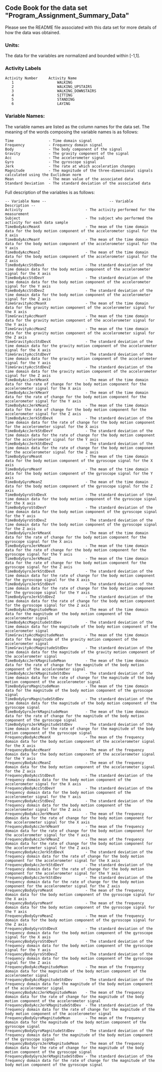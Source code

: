 ## Code Book for the data set "Program_Assignment_Summary_Data"


Please see the README file associated with this data set for more details of how the data was obtained.

### Units:
The data for the variables are normalized and bounded within [-1,1].

### Activity Labels
    Activity Number     Activity Name
       1	                WALKING
       2	                WALKING_UPSTAIRS
       3                	WALKING_DOWNSTAIRS
       4	                SITTING
       5	                STANDING
       6	                LAYING


### Variable Names:
The variable names are listed as the column names for the data set.  The meaning of the words composing the variable names is as follows:

    Time                - Time domain signal
    Frequency           - Frequency domain signal
    Body                - The body component of the signal
    Gravity             - The gravity component of the signal
    Acc                 - The accelerometer signal
    Gyro                - The gyroscope signal
    Jerk                - The rate at which acceleration changes
    Magnitude           - The magnitude of the three-dimensional signals calculated using the Euclidean norm
    Mean                - The mean value of the associated data
    Standard Deviation  - The standard deviation of the associated data



Full description of the variables is as follows:

    -- Variable Name --                             -- Variable Description --
    Activity                             - The activity performed for the measurement
    Subject                              - The subject who performed the activity for each data sample
    TimeBodyAccMeanX                     - The mean of the time domain data for the body motion component of the accelerometer signal for the X axis
    TimeBodyAccMeanY                     - The mean of the time domain data for the body motion component of the accelerometer signal for the Y axis
    TimeBodyAccMeanZ                     - The mean of the time domain data for the body motion component of the accelerometer signal for the Z axis
    TimeBodyAccStdDevX                   - The standard deviation of the time domain data for the body motion component of the accelerometer signal for the X axis
    TimeBodyAccStdDevY                   - The standard deviation of the time domain data for the body motion component of the accelerometer signal for the Y axis
    TimeBodyAccStdDevZ                   - The standard deviation of the time domain data for the body motion component of the accelerometer signal for the Z axis
    TimeGravityAccMeanX                  - The mean of the time domain data for the gravity motion component of the accelerometer signal for the X axis
    TimeGravityAccMeanY                  - The mean of the time domain data for the gravity motion component of the accelerometer signal for the Y axis
    TimeGravityAccMeanZ                  - The mean of the time domain data for the gravity motion component of the accelerometer signal for the Z axis
    TimeGravityAccStdDevX                - The standard deviation of the time domain data for the gravity motion component of the accelerometer signal for the X axis
    TimeGravityAccStdDevY                - The standard deviation of the time domain data for the gravity motion component of the accelerometer signal for the Y axis
    TimeGravityAccStdDevZ                - The standard deviation of the time domain data for the gravity motion component of the accelerometer signal for the Z axis
    TimeBodyAccJerkMeanX                 - The mean of the time domain data for the rate of change for the body motion component for the accelerometer signal for the X axis
    TimeBodyAccJerkMeanY                 - The mean of the time domain data for the rate of change for the body motion component for the accelerometer signal for the Y axis
    TimeBodyAccJerkMeanZ                 - The mean of the time domain data for the rate of change for the body motion component for the accelerometer signal for the Z axis
    TimeBodyAccJerkStdDevX               - The standard deviation of the time domain data for the rate of change for the body motion component for the accelerometer signal for the X axis
    TimeBodyAccJerkStdDevY               - The standard deviation of the time domain data for the rate of change for the body motion component for the accelerometer signal for the Y axis
    TimeBodyAccJerkStdDevZ               - The standard deviation of the time domain data for the rate of change for the body motion component for the accelerometer signal for the Z axis
    TimeBodyGyroMeanX                    - The mean of the time domain data for the body motion component of the gyroscope signal for the X axis
    TimeBodyGyroMeanY                    - The mean of the time domain data for the body motion component of the gyroscope signal for the Y axis
    TimeBodyGyroMeanZ                    - The mean of the time domain data for the body motion component of the gyroscope signal for the Z axis
    TimeBodyGyroStdDevX                  - The standard deviation of the time domain data for the body motion component of the gyroscope signal for the X axis
    TimeBodyGyroStdDevY                  - The standard deviation of the time domain data for the body motion component of the gyroscope signal for the Y axis
    TimeBodyGyroStdDevZ                  - The standard deviation of the time domain data for the body motion component of the gyroscope signal for the Z axis
    TimeBodyGyroJerkMeanX                - The mean of the time domain data for the rate of change for the body motion component for the gyroscope signal for the X axis
    TimeBodyGyroJerkMeanY                - The mean of the time domain data for the rate of change for the body motion component for the gyroscope signal for the Y axis
    TimeBodyGyroJerkMeanZ                - The mean of the time domain data for the rate of change for the body motion component for the gyroscope signal for the Z axis
    TimeBodyGyroJerkStdDevX              - The standard deviation of the time domain data for the rate of change for the body motion component for the gyroscope signal for the X axis
    TimeBodyGyroJerkStdDevY              - The standard deviation of the time domain data for the rate of change for the body motion component for the gyroscope signal for the Y axis
    TimeBodyGyroJerkStdDevZ              - The standard deviation of the time domain data for the rate of change for the body motion component for the gyroscope signal for the Z axis
    TimeBodyAccMagnitudeMean             - The mean of the time domain data for the magnitude of the body motion component of the accelerometer signal
    TimeBodyAccMagnitudeStdDev           - The standard deviation of the time domain data for the magnitude of the body motion component of the accelerometer signal
    TimeGravityAccMagnitudeMean          - The mean of the time domain data for the magnitude of the gravity motion component of the accelerometer signal
    TimeGravityAccMagnitudeStdDev        - The standard deviation of the time domain data for the magnitude of the gravity motion component of the accelerometer signal
    TimeBodyAccJerkMagnitudeMean         - The mean of the time domain data for the rate of change for the magnitude of the body motion component of the accelerometer signal
    TimeBodyAccJerkMagnitudeStdDev       - The standard deviation of the time domain data for the rate of change for the magnitude of the body motion component of the accelerometer signal
    TimeBodyGyroMagnitudeMean            - The mean of the time domain data for the magnitude of the body motion component of the gyroscope signal
    TimeBodyGyroMagnitudeStdDev          - The standard deviation of the time domain data for the magnitude of the body motion component of the gyroscope signal
    TimeBodyGyroJerkMagnitudeMean        - The mean of the time domain data for the rate of change for the magnitude of the body motion component of the gyroscope signal
    TimeBodyGyroJerkMagnitudeStdDev      - The standard deviation of the time domain data for the rate of change for the magnitude of the body motion component of the gyroscope signal
    FrequencyBodyAccMeanX                - The mean of the frequency domain data for the body motion component of the accelerometer signal for the X axis
    FrequencyBodyAccMeanY                - The mean of the frequency domain data for the body motion component of the accelerometer signal for the Y axis
    FrequencyBodyAccMeanZ                - The mean of the frequency domain data for the body motion component of the accelerometer signal for the Z axis
    FrequencyBodyAccStdDevX              - The standard deviation of the frequency domain data for the body motion component of the accelerometer signal for the X axis
    FrequencyBodyAccStdDevY              - The standard deviation of the frequency domain data for the body motion component of the accelerometer signal for the Y axis
    FrequencyBodyAccStdDevZ              - The standard deviation of the frequency domain data for the body motion component of the accelerometer signal for the Z axis
    FrequencyBodyAccJerkMeanX            - The mean of the frequency domain data for the rate of change for the body motion component for the accelerometer signal for the X axis
    FrequencyBodyAccJerkMeanY            - The mean of the frequency domain data for the rate of change for the body motion component for the accelerometer signal for the Y axis
    FrequencyBodyAccJerkMeanZ            - The mean of the frequency domain data for the rate of change for the body motion component for the accelerometer signal for the Z axis
    FrequencyBodyAccJerkStdDevX          - The standard deviation of the frequency domain data for the rate of change for the body motion component for the accelerometer signal for the X axis
    FrequencyBodyAccJerkStdDevY          - The standard deviation of the frequency domain data for the rate of change for the body motion component for the accelerometer signal for the Y axis
    FrequencyBodyAccJerkStdDev           - The standard deviation of the frequency domain data for the rate of change for the body motion component for the accelerometer signal for the Z axis
    FrequencyBodyGyroMeanX               - The mean of the frequency domain data for the body motion component of the gyroscope signal for the X axis
    FrequencyBodyGyroMeanY               - The mean of the frequency domain data for the body motion component of the gyroscope signal for the Y axis
    FrequencyBodyGyroMeanZ               - The mean of the frequency domain data for the body motion component of the gyroscope signal for the Z axis
    FrequencyBodyGyroStdDevX             - The standard deviation of the frequency domain data for the body motion component of the gyroscope signal for the X axis
    FrequencyBodyGyroStdDevY             - The standard deviation of the frequency domain data for the body motion component of the gyroscope signal for the Y axis
    FrequencyBodyGyroStdDevZ             - The standard deviation of the frequency domain data for the body motion component of the gyroscope signal for the Z axis
    FrequencyBodyAccMagnitudeMean        - The mean of the frequency domain data for the magnitude of the body motion component of the accelerometer signal
    FrequencyBodyAccMagnitudeStdDev      - The standard deviation of the frequency domain data for the magnitude of the body motion component of the accelerometer signal
    FrequencyBodyAccJerkMagnitudeMean    - The mean of the frequency domain data for the rate of change for the magnitude of the body motion component of the accelerometer signal
    FrequencyBodyAccJerkMagnitudeStdDev  - The standard deviation of the frequency domain data for the rate of change for the magnitude of the body motion component of the accelerometer signal
    FrequencyBodyGyroMagnitudeMean       - The mean of the frequency domain data for the magnitude of the body motion component of the gyroscope signal
    FrequencyBodyGyroMagnitudeStdDev     - The standard deviation of the frequency domain data for the magnitude of the body motion component of the gyroscope signal
    FrequencyBodyGyroJerkMagnitudeMean   - The mean of the frequency domain data for the rate of change for the magnitude of the body motion component of the gyroscope signal
    FrequencyBodyGyroJerkMagnitudeStdDev - The standard deviation of the frequency domain data for the rate of change for the magnitude of the body motion component of the gyroscope signal


